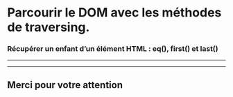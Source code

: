 <!-- footer: Copyright 2017 © Glenn ROLLAND – Reproduction interdite -->
<!-- page_number : true -->

<link rel="stylesheet" href="../../assets/style.css" />

# Parcourir le DOM avec les méthodes de traversing.

### Récupérer un enfant d’un élément HTML : eq(), first() et last()

<!-- 06/04 Document -->

----

----

## Merci pour votre attention
